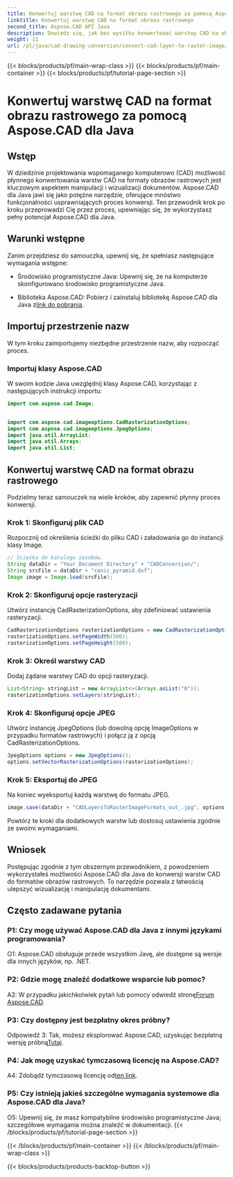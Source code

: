 ```yaml
---
title: Konwertuj warstwę CAD na format obrazu rastrowego za pomocą Aspose.CAD dla Java
linktitle: Konwertuj warstwę CAD na format obrazu rastrowego
second_title: Aspose.CAD API Java
description: Dowiedz się, jak bez wysiłku konwertować warstwy CAD na obrazy rastrowe za pomocą Aspose.CAD dla Java. Postępuj zgodnie z naszym przewodnikiem krok po kroku, aby uzyskać płynną wizualizację dokumentów.
weight: 11
url: /pl/java/cad-drawing-conversion/convert-cad-layer-to-raster-image/
---
```


{{< blocks/products/pf/main-wrap-class >}}
{{< blocks/products/pf/main-container >}}
{{< blocks/products/pf/tutorial-page-section >}}

# Konwertuj warstwę CAD na format obrazu rastrowego za pomocą Aspose.CAD dla Java

## Wstęp

W dziedzinie projektowania wspomaganego komputerowo (CAD) możliwość płynnego konwertowania warstw CAD na formaty obrazów rastrowych jest kluczowym aspektem manipulacji i wizualizacji dokumentów. Aspose.CAD dla Java jawi się jako potężne narzędzie, oferujące mnóstwo funkcjonalności usprawniających proces konwersji. Ten przewodnik krok po kroku przeprowadzi Cię przez proces, upewniając się, że wykorzystasz pełny potencjał Aspose.CAD dla Java.

## Warunki wstępne

Zanim przejdziesz do samouczka, upewnij się, że spełniasz następujące wymagania wstępne:

- Środowisko programistyczne Java: Upewnij się, że na komputerze skonfigurowano środowisko programistyczne Java.

-  Biblioteka Aspose.CAD: Pobierz i zainstaluj bibliotekę Aspose.CAD dla Java z[link do pobrania](https://releases.aspose.com/cad/java/).

## Importuj przestrzenie nazw

W tym kroku zaimportujemy niezbędne przestrzenie nazw, aby rozpocząć proces.

### Importuj klasy Aspose.CAD

W swoim kodzie Java uwzględnij klasy Aspose.CAD, korzystając z następujących instrukcji importu:

```java
import com.aspose.cad.Image;


import com.aspose.cad.imageoptions.CadRasterizationOptions;
import com.aspose.cad.imageoptions.JpegOptions;
import java.util.ArrayList;
import java.util.Arrays;
import java.util.List;
```

## Konwertuj warstwę CAD na format obrazu rastrowego

Podzielmy teraz samouczek na wiele kroków, aby zapewnić płynny proces konwersji.

### Krok 1: Skonfiguruj plik CAD

Rozpocznij od określenia ścieżki do pliku CAD i załadowania go do instancji klasy Image.

```java
// Ścieżka do katalogu zasobów.
String dataDir = "Your Document Directory" + "CADConversion/";
String srcFile = dataDir + "conic_pyramid.dxf";
Image image = Image.load(srcFile);
```

### Krok 2: Skonfiguruj opcje rasteryzacji

Utwórz instancję CadRasterizationOptions, aby zdefiniować ustawienia rasteryzacji.

```java
CadRasterizationOptions rasterizationOptions = new CadRasterizationOptions();
rasterizationOptions.setPageWidth(500);
rasterizationOptions.setPageHeight(500);
```

### Krok 3: Określ warstwy CAD

Dodaj żądane warstwy CAD do opcji rasteryzacji.

```java
List<String> stringList = new ArrayList<>(Arrays.asList("0"));
rasterizationOptions.setLayers(stringList);
```

### Krok 4: Skonfiguruj opcje JPEG

Utwórz instancję JpegOptions (lub dowolną opcję ImageOptions w przypadku formatów rastrowych) i połącz ją z opcją CadRasterizationOptions.

```java
JpegOptions options = new JpegOptions();
options.setVectorRasterizationOptions(rasterizationOptions);
```

### Krok 5: Eksportuj do JPEG

Na koniec wyeksportuj każdą warstwę do formatu JPEG.

```java
image.save(dataDir + "CADLayersToRasterImageFormats_out_.jpg", options);
```

Powtórz te kroki dla dodatkowych warstw lub dostosuj ustawienia zgodnie ze swoimi wymaganiami.

## Wniosek

Postępując zgodnie z tym obszernym przewodnikiem, z powodzeniem wykorzystałeś możliwości Aspose.CAD dla Java do konwersji warstw CAD do formatów obrazów rastrowych. To narzędzie pozwala z łatwością ulepszyć wizualizację i manipulację dokumentami.

## Często zadawane pytania

### P1: Czy mogę używać Aspose.CAD dla Java z innymi językami programowania?

O1: Aspose.CAD obsługuje przede wszystkim Javę, ale dostępne są wersje dla innych języków, np. .NET.

### P2: Gdzie mogę znaleźć dodatkowe wsparcie lub pomoc?

 A2: W przypadku jakichkolwiek pytań lub pomocy odwiedź stronę[Forum Aspose.CAD](https://forum.aspose.com/c/cad/19).

### P3: Czy dostępny jest bezpłatny okres próbny?

 Odpowiedź 3: Tak, możesz eksplorować Aspose.CAD, uzyskując bezpłatną wersję próbną[Tutaj](https://releases.aspose.com/).

### P4: Jak mogę uzyskać tymczasową licencję na Aspose.CAD?

 A4: Zdobądź tymczasową licencję od[ten link](https://purchase.aspose.com/temporary-license/).

### P5: Czy istnieją jakieś szczególne wymagania systemowe dla Aspose.CAD dla Java?

O5: Upewnij się, że masz kompatybilne środowisko programistyczne Java; szczegółowe wymagania można znaleźć w dokumentacji.
{{< /blocks/products/pf/tutorial-page-section >}}

{{< /blocks/products/pf/main-container >}}
{{< /blocks/products/pf/main-wrap-class >}}

{{< blocks/products/products-backtop-button >}}
